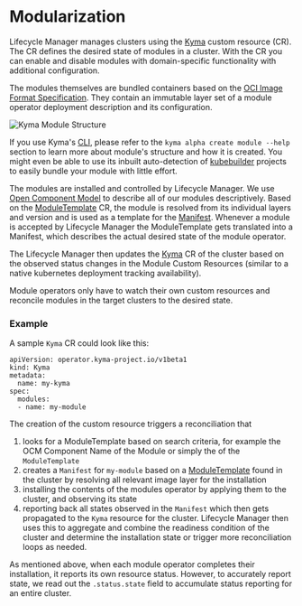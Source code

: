 # Modularization

Lifecycle Manager manages clusters using the [Kyma](api/v1beta1/kyma_types.go) custom resource (CR). The CR defines the desired state of modules in a cluster. With the CR you can enable and disable modules with domain-specific functionality with additional configuration.

The modules themselves are bundled containers based on the [OCI Image Format Specification](https://github.com/opencontainers/image-spec). They contain an immutable layer set of a module operator deployment description and its configuration.

![Kyma Module Structure](/assets/kyma-module-template-structure.svg)

If you use Kyma's [CLI](https://github.com/kyma-project/cli), please refer to the `kyma alpha create module --help` section to learn more about module's structure and how it is created. You might even be able to use its inbuilt auto-detection of [kubebuilder](https://kubebuilder.io) projects to easily bundle your module with little effort.

The modules are installed and controlled by Lifecycle Manager. We use [Open Component Model](https://ocm.software) to describe all of our modules descriptively.
Based on the [ModuleTemplate](../api/v1beta1/moduletemplate_types.go) CR, the module is resolved from its individual layers and version and is used as a template for the [Manifest](api/v1beta1/manifest_types.go).
Whenever a module is accepted by Lifecycle Manager the ModuleTemplate gets translated into a Manifest, which describes the actual desired state of the module operator.

The Lifecycle Manager then updates the [Kyma](../api/v1alpha1/kyma_types.go) CR of the cluster based on the observed status changes in the Module Custom Resources (similar to a native kubernetes deployment tracking availability).

Module operators only have to watch their own custom resources and reconcile modules in the target clusters to the desired state.

### Example

A sample `Kyma` CR could look like this:
```
apiVersion: operator.kyma-project.io/v1beta1
kind: Kyma
metadata:
  name: my-kyma
spec:
  modules:
  - name: my-module
```

The creation of the custom resource triggers a reconciliation that
1. looks for a ModuleTemplate based on search criteria, for example the OCM Component Name of the Module or simply the of the `ModuleTemplate`
2. creates a `Manifest` for `my-module` based on a [ModuleTemplate](api/v1beta1/moduletemplate_types.go) found in the cluster by resolving all relevant image layer for the installation
3. installing the contents of the modules operator by applying them to the cluster, and observing its state
4. reporting back all states observed in the `Manifest` which then gets propagated to the `Kyma` resource for the cluster.
   Lifecycle Manager then uses this to aggregate and combine the readiness condition of the cluster and determine the installation state or trigger more reconciliation loops as needed.

As mentioned above, when each module operator completes their installation, it reports its own resource status. However, to accurately report state, we read out the `.status.state` field to accumulate status reporting for an entire cluster.
